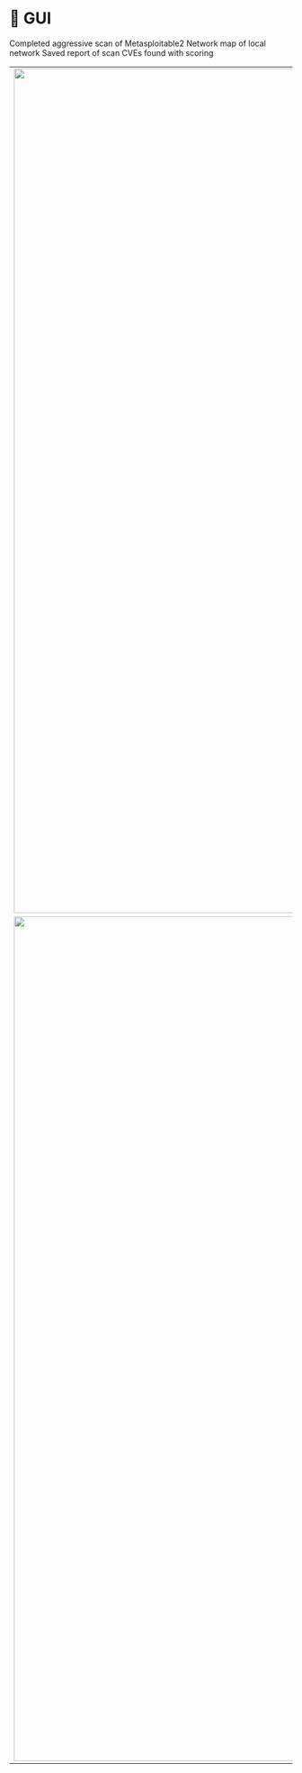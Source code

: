 # 📸 GUI

<table>
  <tr>
    Completed aggressive scan of Metasploitable2
    <td><img src="https://github.com/user-attachments/assets/a3328301-8ab6-484a-a9c9-2030d1e15fae" width="1500"/></td>
    Network map of local network
    <td><img src="https://github.com/user-attachments/assets/175adeb1-214b-40bb-ae8a-78d51dd70b4f" width="1500"/></td>
  </tr>
  <tr>
    Saved report of scan
    <td><img src="https://github.com/user-attachments/assets/848dd146-feb5-4638-a261-60d951881e95" width="1500"/></td>
    CVEs found with scoring
    <td><img src="https://github.com/user-attachments/assets/17a5e7c8-2495-422f-b079-8ebb8a9b9607" width="1500"/></td>
  </tr>
</table>
